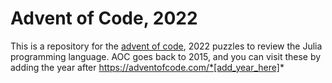 # Advent of Code, 2022

This is a repository for the [advent of code](https://adventofcode.com/), 2022 puzzles to review the Julia programming language. AOC goes back to 2015, and you can visit these by adding the year after https://adventofcode.com/*[add_year_here]*
